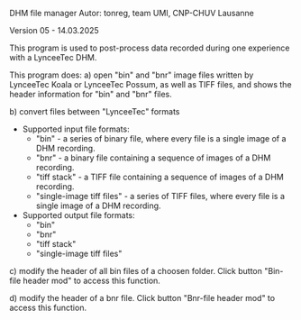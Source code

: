 DHM file manager
Autor: tonreg, team UMI, CNP-CHUV Lausanne
 
Version 05 - 14.03.2025

This program is used to post-process data recorded during one experience with a LynceeTec DHM.

This program does:
a) open "bin" and "bnr" image files written by LynceeTec Koala or LynceeTec Possum, as well as TIFF files, and shows the header information for "bin" and "bnr" files.

b) convert files between "LynceeTec" formats
   - Supported input file formats:
     - "bin" - a series of binary file, where every file is a single image of a DHM recording.
     - "bnr" - a binary file containing a sequence of images of a DHM recording.
     - "tiff stack" - a TIFF file containing a sequence of images of a DHM recording.
     - "single-image tiff files" - a series of TIFF files, where every file is a single image of a DHM recording.
   - Supported output file formats:
     - "bin"
     - "bnr"
     - "tiff stack"
     - "single-image tiff files"
     
c) modify the header of all bin files of a choosen folder. Click button "Bin-file header mod" to access this function.

d) modify the header of a bnr file. Click button "Bnr-file header mod" to access this function. 
